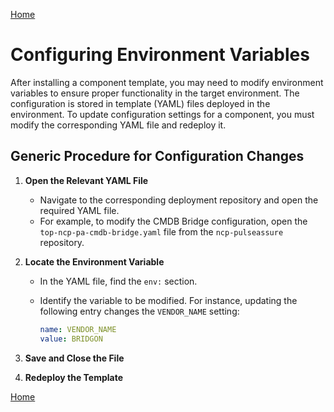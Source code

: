 [Home](../index.md)

# Configuring Environment Variables 

After installing a component template, you may need to modify environment variables to ensure proper functionality in the target environment. The configuration is stored in template (YAML) files deployed in the environment. To update configuration settings for a component, you must modify the corresponding YAML file and redeploy it.

## Generic Procedure for Configuration Changes

1. **Open the Relevant YAML File**  
   - Navigate to the corresponding deployment repository and open the required YAML file.  
   - For example, to modify the CMDB Bridge configuration, open the `top-ncp-pa-cmdb-bridge.yaml` file from the `ncp-pulseassure` repository.

2. **Locate the Environment Variable**  
   - In the YAML file, find the `env:` section.  
   - Identify the variable to be modified. For instance, updating the following entry changes the `VENDOR_NAME` setting:
     
     ```yaml
     name: VENDOR_NAME
     value: BRIDGON
     ```

3. **Save and Close the File**

4. **Redeploy the Template**

[Home](../index.md)
